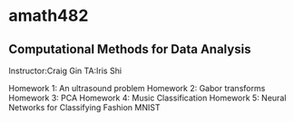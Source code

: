 # amath482
## Computational Methods for Data Analysis
Instructor:Craig Gin 
TA:Iris Shi

Homework 1: An ultrasound problem
Homework 2: Gabor transforms
Homework 3: PCA
Homework 4: Music Classification
Homework 5: Neural Networks for Classifying Fashion MNIST
